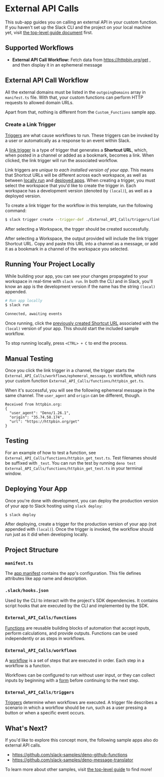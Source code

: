 # External API Calls

This sub-app guides you on calling an external API in your custom function. If
you haven't set up the Slack CLI and the project on your local machine yet,
visit [the top-level guide document](../README.md) first.

## Supported Workflows

- **External API Call Workflow:** Fetch data from https://httpbin.org/get , and
  then display it in an ephemeral message

## External API Call Workflow

All the external domains must be listed in the `outgoingDomains` array in
`manifest.ts` file. With that, your custom functions can perform HTTP requests
to allowed domain URLs.

Apart from that, nothing is different from the `Custom_Functions` sample app.

### Create a Link Trigger

[Triggers](https://api.slack.com/automation/triggers) are what cause workflows
to run. These triggers can be invoked by a user or automatically as a response
to an event within Slack.

A [link trigger](https://api.slack.com/automation/triggers/link) is a type of
trigger that generates a **Shortcut URL**, which, when posted in a channel or
added as a bookmark, becomes a link. When clicked, the link trigger will run the
associated workflow.

Link triggers are _unique to each installed version of your app_. This means
that Shortcut URLs will be different across each workspace, as well as between
[locally run](#running-your-project-locally) and
[deployed apps](#deploying-your-app). When creating a trigger, you must select
the workspace that you'd like to create the trigger in. Each workspace has a
development version (denoted by `(local)`), as well as a deployed version.

To create a link trigger for the workflow in this template, run the following
command:

```zsh
$ slack trigger create --trigger-def ./External_API_Calls/triggers/link.ts
```

After selecting a Workspace, the trgger should be created successfully.

After selecting a Workspace, the output provided will include the link trigger
Shortcut URL. Copy and paste this URL into a channel as a message, or add it as
a bookmark in a channel of the workspace you selected.

## Running Your Project Locally

While building your app, you can see your changes propagated to your workspace
in real-time with `slack run`. In both the CLI and in Slack, you'll know an app
is the development version if the name has the string `(local)` appended.

```zsh
# Run app locally
$ slack run

Connected, awaiting events
```

Once running, click the
[previously created Shortcut URL](#create-a-link-trigger) associated with the
`(local)` version of your app. This should start the included sample workflow.

To stop running locally, press `<CTRL> + C` to end the process.

## Manual Testing

Once you click the link trigger in a channel, the trigger starts the
`External_API_Calls/workflows/ephemeral_message.ts` workflow, which runs your
custom function `External_API_Calls/functions/httpbin_get.ts`.

When it's successful, you will see the following ephemeral message in the same
channel. The `user_agent` and `origin` can be different, though.

```
Received from httpbin.org:
{
  "user_agent": "Deno/1.26.1",
  "origin": "35.74.58.174",
  "url": "https://httpbin.org/get"
}
```

## Testing

For an example of how to test a function, see
`External_API_Calls/functions/httpbin_get_test.ts`. Test filenames should be
suffixed with `_test`. You can run the test by running
`deno test External_API_Calls/functions/httpbin_get_test.ts` in your terminal
window.

## Deploying Your App

Once you're done with development, you can deploy the production version of your
app to Slack hosting using `slack deploy`:

```zsh
$ slack deploy
```

After deploying, create a trigger for the production version of your app (not
appended with `(local)`). Once the trigger is invoked, the workflow should run
just as it did when developing locally.

## Project Structure

### `manifest.ts`

The [app manifest](https://api.slack.com/automation/manifest) contains the app's
configuration. This file defines attributes like app name and description.

### `.slack/hooks.json`

Used by the CLI to interact with the project's SDK dependencies. It contains
script hooks that are executed by the CLI and implemented by the SDK.

### `External_API_Calls/functions`

[Functions](https://api.slack.com/automation/functions) are reusable building
blocks of automation that accept inputs, perform calculations, and provide
outputs. Functions can be used independently or as steps in workflows.

### `External_API_Calls/workflows`

A [workflow](https://api.slack.com/automation/workflows) is a set of steps that
are executed in order. Each step in a workflow is a function.

Workflows can be configured to run without user input, or they can collect
inputs by beginning with a [form](https://api.slack.com/automation/forms) before
continuing to the next step.

### `External_API_Calls/triggers`

[Triggers](https://api.slack.com/automation/triggers) determine when workflows
are executed. A trigger file describes a scenario in which a workflow should be
run, such as a user pressing a button or when a specific event occurs.

## What's Next?

If you'd like to explore this concept more, the following sample apps also do
external API calls.

- https://github.com/slack-samples/deno-github-functions
- https://github.com/slack-samples/deno-message-translator

To learn more about other samples, visit [the top-level guide](../README.md) to
find more!
